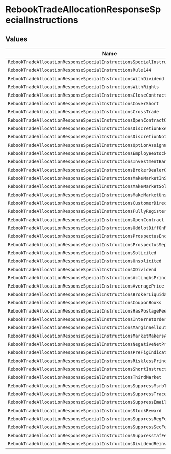 # RebookTradeAllocationResponseSpecialInstructions


## Values

| Name                                                                             | Value                                                                            |
| -------------------------------------------------------------------------------- | -------------------------------------------------------------------------------- |
| `RebookTradeAllocationResponseSpecialInstructionsSpecialInstructionsUnspecified` | SPECIAL_INSTRUCTIONS_UNSPECIFIED                                                 |
| `RebookTradeAllocationResponseSpecialInstructionsRule144`                        | RULE_144                                                                         |
| `RebookTradeAllocationResponseSpecialInstructionsWithDividend`                   | WITH_DIVIDEND                                                                    |
| `RebookTradeAllocationResponseSpecialInstructionsWithRights`                     | WITH_RIGHTS                                                                      |
| `RebookTradeAllocationResponseSpecialInstructionsCloseContract`                  | CLOSE_CONTRACT                                                                   |
| `RebookTradeAllocationResponseSpecialInstructionsCoverShort`                     | COVER_SHORT                                                                      |
| `RebookTradeAllocationResponseSpecialInstructionsCrossTrade`                     | CROSS_TRADE                                                                      |
| `RebookTradeAllocationResponseSpecialInstructionsOpenContractCovered`            | OPEN_CONTRACT_COVERED                                                            |
| `RebookTradeAllocationResponseSpecialInstructionsDiscretionExercised`            | DISCRETION_EXERCISED                                                             |
| `RebookTradeAllocationResponseSpecialInstructionsDiscretionNotExercised`         | DISCRETION_NOT_EXERCISED                                                         |
| `RebookTradeAllocationResponseSpecialInstructionsOptionAssignment`               | OPTION_ASSIGNMENT                                                                |
| `RebookTradeAllocationResponseSpecialInstructionsEmployeeStockOption`            | EMPLOYEE_STOCK_OPTION                                                            |
| `RebookTradeAllocationResponseSpecialInstructionsInvestmentBanking`              | INVESTMENT_BANKING                                                               |
| `RebookTradeAllocationResponseSpecialInstructionsBrokerDealerOrder`              | BROKER_DEALER_ORDER                                                              |
| `RebookTradeAllocationResponseSpecialInstructionsMakeMarketInSecurity`           | MAKE_MARKET_IN_SECURITY                                                          |
| `RebookTradeAllocationResponseSpecialInstructionsMakeMarketSolicited`            | MAKE_MARKET_SOLICITED                                                            |
| `RebookTradeAllocationResponseSpecialInstructionsMakeMarketUnsolicited`          | MAKE_MARKET_UNSOLICITED                                                          |
| `RebookTradeAllocationResponseSpecialInstructionsCustomerDirected`               | CUSTOMER_DIRECTED                                                                |
| `RebookTradeAllocationResponseSpecialInstructionsFullyRegistered`                | FULLY_REGISTERED                                                                 |
| `RebookTradeAllocationResponseSpecialInstructionsOpenContract`                   | OPEN_CONTRACT                                                                    |
| `RebookTradeAllocationResponseSpecialInstructionsOddlotDiffOnRequest`            | ODDLOT_DIFF_ON_REQUEST                                                           |
| `RebookTradeAllocationResponseSpecialInstructionsProspectusEnclosed`             | PROSPECTUS_ENCLOSED                                                              |
| `RebookTradeAllocationResponseSpecialInstructionsProspectusSeparateMail`         | PROSPECTUS_SEPARATE_MAIL                                                         |
| `RebookTradeAllocationResponseSpecialInstructionsSolicited`                      | SOLICITED                                                                        |
| `RebookTradeAllocationResponseSpecialInstructionsUnsolicited`                    | UNSOLICITED                                                                      |
| `RebookTradeAllocationResponseSpecialInstructionsXDividend`                      | X_DIVIDEND                                                                       |
| `RebookTradeAllocationResponseSpecialInstructionsActingAsPrincipal`              | ACTING_AS_PRINCIPAL                                                              |
| `RebookTradeAllocationResponseSpecialInstructionsAveragePrice`                   | AVERAGE_PRICE                                                                    |
| `RebookTradeAllocationResponseSpecialInstructionsBrokerLiquidation`              | BROKER_LIQUIDATION                                                               |
| `RebookTradeAllocationResponseSpecialInstructionsCouponBooks`                    | COUPON_BOOKS                                                                     |
| `RebookTradeAllocationResponseSpecialInstructionsHasPostageFee`                  | HAS_POSTAGE_FEE                                                                  |
| `RebookTradeAllocationResponseSpecialInstructionsInternetOrder`                  | INTERNET_ORDER                                                                   |
| `RebookTradeAllocationResponseSpecialInstructionsMarginSellout`                  | MARGIN_SELLOUT                                                                   |
| `RebookTradeAllocationResponseSpecialInstructionsMarketMakersAsPrincipal`        | MARKET_MAKERS_AS_PRINCIPAL                                                       |
| `RebookTradeAllocationResponseSpecialInstructionsNegativeNetProceed`             | NEGATIVE_NET_PROCEED                                                             |
| `RebookTradeAllocationResponseSpecialInstructionsPreFigIndicator`                | PRE_FIG_INDICATOR                                                                |
| `RebookTradeAllocationResponseSpecialInstructionsRisklessPrincipalInstruction`   | RISKLESS_PRINCIPAL_INSTRUCTION                                                   |
| `RebookTradeAllocationResponseSpecialInstructionsShortInstruction`               | SHORT_INSTRUCTION                                                                |
| `RebookTradeAllocationResponseSpecialInstructionsThirdMarket`                    | THIRD_MARKET                                                                     |
| `RebookTradeAllocationResponseSpecialInstructionsSuppressMsrbTransmission`       | SUPPRESS_MSRB_TRANSMISSION                                                       |
| `RebookTradeAllocationResponseSpecialInstructionsSuppressTraceReporting`         | SUPPRESS_TRACE_REPORTING                                                         |
| `RebookTradeAllocationResponseSpecialInstructionsSuppressEmailNotification`      | SUPPRESS_EMAIL_NOTIFICATION                                                      |
| `RebookTradeAllocationResponseSpecialInstructionsStockReward`                    | STOCK_REWARD                                                                     |
| `RebookTradeAllocationResponseSpecialInstructionsSuppressRegFees`                | SUPPRESS_REG_FEES                                                                |
| `RebookTradeAllocationResponseSpecialInstructionsSuppressSecFee`                 | SUPPRESS_SEC_FEE                                                                 |
| `RebookTradeAllocationResponseSpecialInstructionsSuppressTafFee`                 | SUPPRESS_TAF_FEE                                                                 |
| `RebookTradeAllocationResponseSpecialInstructionsDividendReinvestment`           | DIVIDEND_REINVESTMENT                                                            |